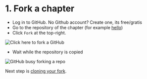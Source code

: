 # 1. Fork a chapter

 * Log in to GitHub. No Github account? Create one, its free/gratis
 * Go to the repository of the chapter (for example [hello](https://github.com/richelbilderbeek/correct_cpp)) 
 * Click `Fork` at the top-right.

![Click here to fork a GitHub](pics/create_fork_with_frame.png)

 * Wait while the repository is copied

![GitHub busy forking a repo](pics/fork-a-repo.gif)

Next step is [cloning your fork](2_clone_your_fork.md).

